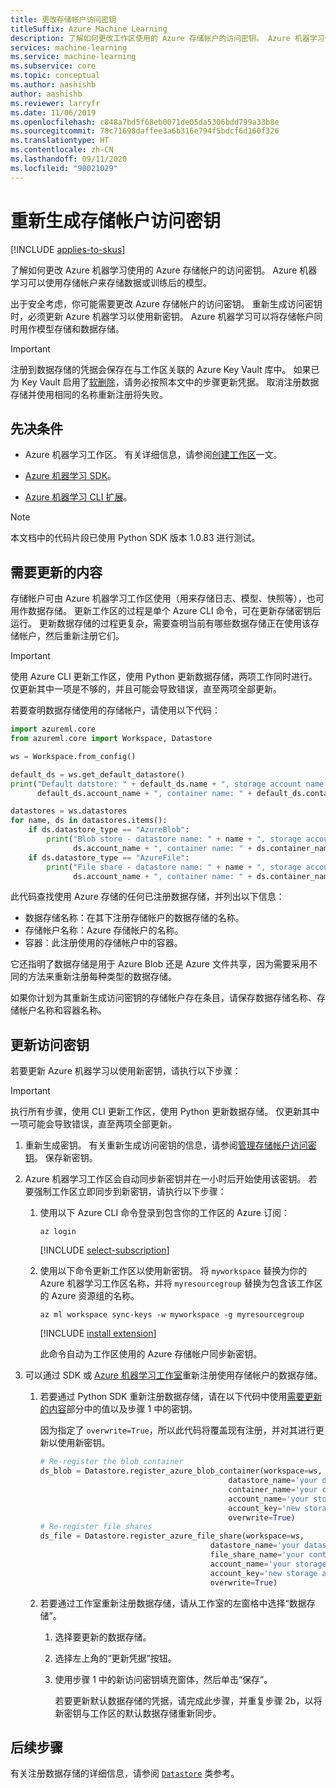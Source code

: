 ```yaml
---
title: 更改存储帐户访问密钥
titleSuffix: Azure Machine Learning
description: 了解如何更改工作区使用的 Azure 存储帐户的访问密钥。 Azure 机器学习使用 Azure 存储帐户来存储数据和模型。
services: machine-learning
ms.service: machine-learning
ms.subservice: core
ms.topic: conceptual
ms.author: aashishb
author: aashishb
ms.reviewer: larryfr
ms.date: 11/06/2019
ms.openlocfilehash: c848a7bd5f68eb0071de05da5306bdd799a33b8e
ms.sourcegitcommit: 78c71698daffee3a6b316e794f5bdcf6d160f326
ms.translationtype: HT
ms.contentlocale: zh-CN
ms.lasthandoff: 09/11/2020
ms.locfileid: "90021029"
---
```

# <a name="regenerate-storage-account-access-keys"></a>重新生成存储帐户访问密钥
[!INCLUDE [applies-to-skus](../../includes/aml-applies-to-basic-enterprise-sku.md)]

了解如何更改 Azure 机器学习使用的 Azure 存储帐户的访问密钥。 Azure 机器学习可以使用存储帐户来存储数据或训练后的模型。

出于安全考虑，你可能需要更改 Azure 存储帐户的访问密钥。 重新生成访问密钥时，必须更新 Azure 机器学习以使用新密钥。 Azure 机器学习可以将存储帐户同时用作模型存储和数据存储。

> [!IMPORTANT]
> 注册到数据存储的凭据会保存在与工作区关联的 Azure Key Vault 库中。 如果已为 Key Vault 启用了[软删除](/key-vault/general/overview-soft-delete)，请务必按照本文中的步骤更新凭据。 取消注册数据存储并使用相同的名称重新注册将失败。

## <a name="prerequisites"></a>先决条件

* Azure 机器学习工作区。 有关详细信息，请参阅[创建工作区](how-to-manage-workspace.md)一文。

* [Azure 机器学习 SDK](https://docs.microsoft.com/python/api/overview/azure/ml/install?view=azure-ml-py)。

* [Azure 机器学习 CLI 扩展](reference-azure-machine-learning-cli.md)。

> [!NOTE]
> 本文档中的代码片段已使用 Python SDK 版本 1.0.83 进行测试。

<a id="whattoupdate"></a> 

## <a name="what-needs-to-be-updated"></a>需要更新的内容

存储帐户可由 Azure 机器学习工作区使用（用来存储日志、模型、快照等），也可用作数据存储。 更新工作区的过程是单个 Azure CLI 命令，可在更新存储密钥后运行。 更新数据存储的过程更复杂，需要查明当前有哪些数据存储正在使用该存储帐户，然后重新注册它们。

> [!IMPORTANT]
> 使用 Azure CLI 更新工作区，使用 Python 更新数据存储，两项工作同时进行。 仅更新其中一项是不够的，并且可能会导致错误，直至两项全部更新。

若要查明数据存储使用的存储帐户，请使用以下代码：

```python
import azureml.core
from azureml.core import Workspace, Datastore

ws = Workspace.from_config()

default_ds = ws.get_default_datastore()
print("Default datstore: " + default_ds.name + ", storage account name: " +
      default_ds.account_name + ", container name: " + default_ds.container_name)

datastores = ws.datastores
for name, ds in datastores.items():
    if ds.datastore_type == "AzureBlob":
        print("Blob store - datastore name: " + name + ", storage account name: " +
              ds.account_name + ", container name: " + ds.container_name)
    if ds.datastore_type == "AzureFile":
        print("File share - datastore name: " + name + ", storage account name: " +
              ds.account_name + ", container name: " + ds.container_name)
```

此代码查找使用 Azure 存储的任何已注册数据存储，并列出以下信息：

* 数据存储名称：在其下注册存储帐户的数据存储的名称。
* 存储帐户名称：Azure 存储帐户的名称。
* 容器：此注册使用的存储帐户中的容器。

它还指明了数据存储是用于 Azure Blob 还是 Azure 文件共享，因为需要采用不同的方法来重新注册每种类型的数据存储。

如果你计划为其重新生成访问密钥的存储帐户存在条目，请保存数据存储名称、存储帐户名称和容器名称。

## <a name="update-the-access-key"></a>更新访问密钥

若要更新 Azure 机器学习以使用新密钥，请执行以下步骤：

> [!IMPORTANT]
> 执行所有步骤，使用 CLI 更新工作区，使用 Python 更新数据存储。 仅更新其中一项可能会导致错误，直至两项全部更新。

1. 重新生成密钥。 有关重新生成访问密钥的信息，请参阅[管理存储帐户访问密钥](../storage/common/storage-account-keys-manage.md)。 保存新密钥。

1. Azure 机器学习工作区会自动同步新密钥并在一小时后开始使用该密钥。 若要强制工作区立即同步到新密钥，请执行以下步骤：

    1. 使用以下 Azure CLI 命令登录到包含你的工作区的 Azure 订阅：

        ```azurecli
        az login
        ```

        [!INCLUDE [select-subscription](../../includes/machine-learning-cli-subscription.md)]

    1. 使用以下命令更新工作区以使用新密钥。 将 `myworkspace` 替换为你的 Azure 机器学习工作区名称，并将 `myresourcegroup` 替换为包含该工作区的 Azure 资源组的名称。

        ```azurecli
        az ml workspace sync-keys -w myworkspace -g myresourcegroup
        ```

        [!INCLUDE [install extension](../../includes/machine-learning-service-install-extension.md)]

        此命令自动为工作区使用的 Azure 存储帐户同步新密钥。

1. 可以通过 SDK 或 [Azure 机器学习工作室](https://studio.ml.azure.cn)重新注册使用存储帐户的数据存储。
    1. 若要通过 Python SDK 重新注册数据存储，请在以下代码中使用[需要更新的内容](#whattoupdate)部分中的值以及步骤 1 中的密钥。 
    
        因为指定了 `overwrite=True`，所以此代码将覆盖现有注册，并对其进行更新以使用新密钥。
    
        ```python
        # Re-register the blob container
        ds_blob = Datastore.register_azure_blob_container(workspace=ws,
                                                  datastore_name='your datastore name',
                                                  container_name='your container name',
                                                  account_name='your storage account name',
                                                  account_key='new storage account key',
                                                  overwrite=True)
        # Re-register file shares
        ds_file = Datastore.register_azure_file_share(workspace=ws,
                                              datastore_name='your datastore name',
                                              file_share_name='your container name',
                                              account_name='your storage account name',
                                              account_key='new storage account key',
                                              overwrite=True)
        
        ```
    
    1. 若要通过工作室重新注册数据存储，请从工作室的左窗格中选择“数据存储”。 
        1. 选择要更新的数据存储。
        1. 选择左上角的“更新凭据”按钮。 
        1. 使用步骤 1 中的新访问密钥填充窗体，然后单击“保存”。
        
            若要更新默认数据存储的凭据，请完成此步骤，并重复步骤 2b，以将新密钥与工作区的默认数据存储重新同步。 

## <a name="next-steps"></a>后续步骤

有关注册数据存储的详细信息，请参阅 [`Datastore`](https://docs.microsoft.com/python/api/azureml-core/azureml.core.datastore(class)?view=azure-ml-py) 类参考。
